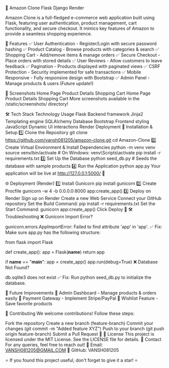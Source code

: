 🛒 Amazon Clone
Flask Django Render

Amazon Clone is a full-fledged e-commerce web application built using Flask, featuring user authentication, product management, cart functionality, and secure checkout. It mimics key features of Amazon to provide a seamless shopping experience.

🌟 Features
✅ User Authentication - Register/Login with secure password hashing
✅ Product Catalog - Browse products with categories & search
✅ Shopping Cart - Add/remove items & manage orders
✅ Secure Checkout - Place orders with stored details
✅ User Reviews - Allow customers to leave feedback ✅ Pagination - Products displayed with paginated views
✅ CSRF Protection - Security implemented for safe transactions
✅ Mobile Responsive - Fully responsive design with Bootstrap
✅ Admin Panel - Manage products & users (Future update!)

📸 Screenshots
Home Page	Product Details	Shopping Cart
Home Page	Product Details	Shopping Cart
More screenshots available in the /static/screenshots/ directory!

🛠 Tech Stack
Technology	Usage
Flask	Backend framework
Jinja2	Templating engine
SQLAlchemy	Database
Bootstrap	Frontend styling
JavaScript	Dynamic UI interactions
Render	Deployment
🚀 Installation & Setup
1️⃣ Clone the Repository
git clone https://github.com/vansh081205/amazon-clone.git
cd Amazon-Clone
2️⃣ Create Virtual Environment & Install Dependencies
python -m venv venv
source venv/bin/activate  # On Windows: venv\Scripts\activate
pip install -r requirements.txt
3️⃣ Set Up the Database
python seed_db.py  # Seeds the database with sample products
4️⃣ Run the Application
python app.py
Your application will be live at http://127.0.0.1:5000/ 🎉

🌐 Deployment (Render)
1️⃣ Install Gunicorn
pip install gunicorn
2️⃣ Create Procfile
gunicorn -w 4 -b 0.0.0.0:8000 app:create_app()
3️⃣ Deploy on Render
Sign up on Render
Create a new Web Service
Connect your GitHub repository
Set the Build Command: pip install -r requirements.txt
Set the Start Command: gunicorn app:create_app()
Click Deploy 🚀
🛠 Troubleshooting
❌ Gunicorn Import Error?

gunicorn.errors.AppImportError: Failed to find attribute 'app' in 'app'.
✅ Fix: Make sure app.py has the following structure:

from flask import Flask

def create_app():
    app = Flask(__name__)
    return app

if __name__ == "__main__":
    app = create_app()
    app.run(debug=True)
❌ Database Not Found?

db.sqlite3 does not exist
✅ Fix: Run python seed_db.py to initialize the database.

🎯 Future Improvements
🚀 Admin Dashboard - Manage products & orders easily 🚀 Payment Gateway - Implement Stripe/PayPal 🚀 Wishlist Feature - Save favorite products

🎉 Contributing
We welcome contributions! Follow these steps:

Fork the repository
Create a new branch (feature-branch)
Commit your changes (git commit -m "Added feature XYZ")
Push to your branch (git push origin feature-branch)
Submit a Pull Request 🚀
📜 License
This project is licensed under the MIT License. See the LICENSE file for details.
💬 Contact
For any queries, feel free to reach out!
📧 Email: VANSH081205@GMAIL.COM
📌 GitHub: VANSH081205

⭐ If you found this project useful, don't forget to give it a star! ⭐
